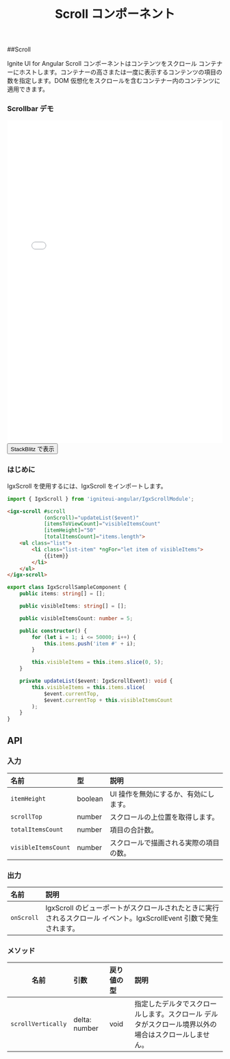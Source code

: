 ﻿---
title: Scroll コンポーネント
_description: Ignite UI for Angular Scroll Bar コンポーネントは、レスポンシブで直感的な UI のためにスクロールを実装するスタンドアロン ネイティブなコントロールです。
_keywords: Ignite UI for Angular, UI コントロール, Angular ウィジェット, web ウィジェット, UI ウィジェット, Angular, ネイティブ Angular コンポーネント スィート, ネイティブ Angular コントロール, ネイティブ Angular コンポーネント ライブラリ, Angular Scrollbar コンポーネント, Angular Scrollbar コントロール
_language: ja
---

##Scroll

<p class="highlight">Ignite UI for Angular Scroll コンポーネントはコンテンツをスクロール コンテナーにホストします。コンテナーの高さまたは一度に表示するコンテンツの項目の数を指定します。DOM 仮想化をスクロールを含むコンテナー内のコンテンツに適用できます。</p>
<div class="divider"></div>

### Scrollbar デモ

<div class="sample-container loading" style="height: 755px">
    <iframe id="scroll-sample-1" frameborder="0" seamless width="100%" height="100%" src="{environment:demosBaseUrl}/scroll" onload="onSampleIframeContentLoaded(this);"></iframe>
</div>
<div>
    <button data-localize="stackblitz" class="stackblitz-btn" data-iframe-id="scroll-sample-1" data-demos-base-url="{environment:demosBaseUrl}">StackBlitz で表示</button>
</div>
<div class="divider--half"></div>

### はじめに

IgxScroll を使用するには、IgxScroll をインポートします。

```typescript
import { IgxScroll } from 'igniteui-angular/IgxScrollModule';
```

<div class="divider--half"></div>

```html
<igx-scroll #scroll
            (onScroll)="updateList($event)"
            [itemsToViewCount]="visibleItemsCount"
            [itemHeight]="50"
            [totalItemsCount]="items.length">
    <ul class="list">
        <li class="list-item" *ngFor="let item of visibleItems">
            {{item}}
        </li>
    </ul>
</igx-scroll>
```

```typescript
export class IgxScrollSampleComponent {
    public items: string[] = [];

    public visibleItems: string[] = [];

    public visibleItemsCount: number = 5;

    public constructor() {
        for (let i = 1; i <= 50000; i++) {
            this.items.push('item #' + i);
        }

        this.visibleItems = this.items.slice(0, 5);
    }

    private updateList($event: IgxScrollEvent): void {
        this.visibleItems = this.items.slice(
            $event.currentTop,
            $event.currentTop + this.visibleItemsCount
        );
    }
}
```

<div class="divider--half"></div>

## API

### 入力

| 名前                | 型      | 説明                                   |
| :------------------ | :------ | :------------------------------------- |
| `itemHeight`        | boolean | UI 操作を無効にするか、有効にします。  |
| `scrollTop`         | number  | スクロールの上位置を取得します。       |
| `totalItemsCount`   | number  | 項目の合計数。                         |
| `visibleItemsCount` | number  | スクロールで描画される実際の項目の数。 |

<div class="divider--half"></div>

### 出力

| 名前       | 説明                                                                                                               |
| :--------- | :----------------------------------------------------------------------------------------------------------------- |
| `onScroll` | IgxScroll のビューポートがスクロールされたときに実行されるスクロール イベント。IgxScrollEvent 引数で発生されます。 |

<div class="divider--half"></div>

### メソッド

|        名前        | 引数          | 戻り値の型 | 説明                                                                                                |
| :----------------: | :------------ | :--------- | :-------------------------------------------------------------------------------------------------- |
| `scrollVertically` | delta: number | void       | 指定したデルタでスクロールします。スクロール デルタがスクロール境界以外の場合はスクロールしません。 |

<div class="divider--half"></div>
